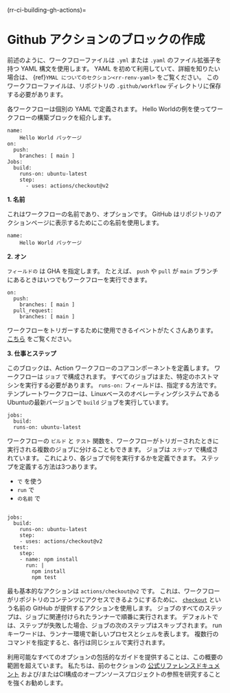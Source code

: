 (rr-ci-building-gh-actions)=
# Github アクションのブロックの作成

前述のように、ワークフローファイルは `.yml` または `.yaml` のファイル拡張子を持つ YAML 構文を使用します。 YAML を初めて利用していて、詳細を知りたい場合は、 {ref}`YMAL についてのセクション<rr-renv-yaml>` をご覧ください。 このワークフローファイルは、リポジトリの `.github/workflow` ディレクトリに保存する必要があります。

各ワークフローは個別の YAML で定義されます。 Hello Worldの例を使ってワークフローの構築ブロックを紹介します。

```
name:
    Hello World パッケージ
on:
  push:
    branches: [ main ]
Jobs:
  build:
    runs-on: ubuntu-latest
    step:
      - uses: actions/checkout@v2
```

**1. 名前**

これはワークフローの名前であり、オプションです。 GitHub はリポジトリのアクションページに表示するためにこの名前を使用します。
```
name:
    Hello World パッケージ
```

**2. オン**

`フィールドの` は GHA を指定します。 たとえば、 `push` や `pull` が `main` ブランチにあるときはいつでもワークフローを実行できます。
```
on:
  push:
    branches: [ main ]
  pull_request:
    branches: [ main ]
```
ワークフローをトリガーするために使用できるイベントがたくさんあります。 [こちら](https://docs.github.com/en/free-pro-team@latest/actions/reference/workflow-syntax-for-github-actions) をご覧ください。

**3. 仕事とステップ**

このブロックは、Action ワークフローのコアコンポーネントを定義します。 ワークフローは `ジョブ` で構成されます。 すべてのジョブはまた、特定のホストマシンを実行する必要があります。 `runs-on:` フィールドは、指定する方法です。 テンプレートワークフローは、LinuxベースのオペレーティングシステムであるUbuntuの最新バージョンで `build` ジョブを実行しています。

```
jobs:
  build:
  runs-on: ubuntu-latest
```

ワークフローの `ビルド` と `テスト` 関数を、ワークフローがトリガーされたときに実行される複数のジョブに分けることもできます。 ジョブは `ステップ` で構成されています。 これにより、各ジョブで何を実行するかを定義できます。 ステップを定義する方法は3つあります。

- `で` を使う
- `run` で
- `の名前` で

```

jobs:
  build:
    runs-on: ubuntu-latest
    step:
    - uses: actions/checkout@v2
  test:
    step:
    - name: npm install
      run: |
        npm install
        npm test
```

最も基本的なアクションは `actions/checkout@v2` です。 これは、ワークフローがリポジトリのコンテンツにアクセスできるようにするために、 [`checkout`](https://github.com/actions/checkout) という名前の GitHub が提供するアクションを使用します。 ジョブのすべてのステップは、ジョブに関連付けられたランナーで順番に実行されます。 デフォルトでは、ステップが失敗した場合、ジョブの次のステップはスキップされます。 runキーワードは、ランナー環境で新しいプロセスとシェルを表します。 複数行のコマンドを指定すると、各行は同じシェルで実行されます。

利用可能なすべてのオプションの包括的なガイドを提供することは、この概要の範囲を超えています。 私たちは、前のセクションの [公式リファレンスドキュメント](https://docs.github.com/en/actions/reference/workflow-syntax-for-github-actions) および/またはCI構成のオープンソースプロジェクトの参照を研究することを強くお勧めします。
